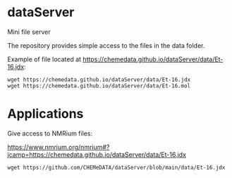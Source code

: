 # dataServer
Mini file server

The repository provides simple access to the files in the data folder.

Example of file located at https://chemedata.github.io/dataServer/data/Et-16.jdx:
```
wget https://chemedata.github.io/dataServer/data/Et-16.jdx
wget https://chemedata.github.io/dataServer/data/Et-16.mol
```

# Applications

Give access to NMRium files:

https://www.nmrium.org/nmrium#?jcamp=https://chemedata.github.io/dataServer/data/Et-16.jdx
```
wget https://github.com/CHEMeDATA/dataServer/blob/main/data/Et-16.jdx
```